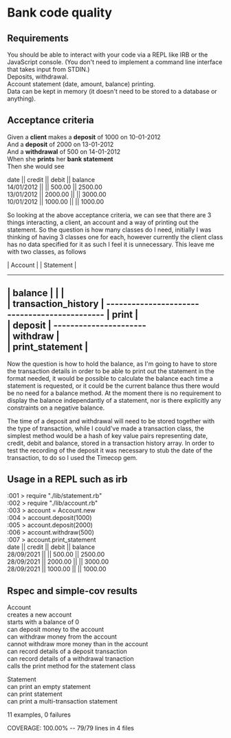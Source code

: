 # Bank code quality 

## Requirements

You should be able to interact with your code via a REPL like IRB or the JavaScript console. (You don't need to implement a command line interface that takes input from STDIN.)                                                                                                                                               
Deposits, withdrawal.                                                                                                                                             
Account statement (date, amount, balance) printing.                                                                                                               
Data can be kept in memory (it doesn't need to be stored to a database or anything).                                                                             

## Acceptance criteria

Given a **client** makes a **deposit** of 1000 on 10-01-2012                                                                                                     
And a **deposit** of 2000 on 13-01-2012                                                                                                                           
And a **withdrawal** of 500 on 14-01-2012                                                                                                                         
When she **prints** her **bank statement**                                                                                                                       
Then she would see                                                                                                                                               

date       || credit  || debit  || balance                                                                                                                     	
14/01/2012 ||  || 500.00 || 2500.00																						                                                                                   
13/01/2012 || 2000.00 ||  || 3000.00																						                                                                                 
10/01/2012 || 1000.00 ||  || 1000.00																						                                                                                 

So looking at the above acceptance criteria, we can see that there are 3 things interacting, a client, an account and a way of printing out the statement. So the question is how many classes do I need, initially I was thinking of having 3 classes one for each, however currently the client class has no data specified for it as such I feel it is unnecessary. This leave me with two classes, as follows

|     Account         |                       |    Statement       |                                                                                             
-----------------------                       ----------------------                                                                                             
|  balance            |                       |                    |                                                                                             
| transaction_history |                       ----------------------                                                                                             
-----------------------                       |  print             |                                                                                             
| deposit             |                       ----------------------                                                                                             
| withdraw            |					                                                                                                                                 
| print_statement     |                                                                                                                                           
-----------------------                                                                                                                                           

Now the question is how to hold the balance, as I'm going to have to store the transaction details in order to be able to print out the statement in the format needed, it would be possible to calculate the balance each time a statement is requested, or it could be the current balance thus there would be no need for a balance method. At the moment there is no requirement to display the balance independantly of a statement, nor is there explicitly any constraints on a negative balance. 

The time of a deposit and withdrawal will need to be stored together with the type of transaction, while I could've made a transaction class, the simplest method would be a hash of key value pairs representing date, credit, debit and balance, stored in a transaction history array.  In order to test the recording of the deposit it was necessary to stub the date of the transaction, to do so I used the Timecop gem. 

## Usage in a REPL such as irb                                                                                                                                   
:001 > require "./lib/statement.rb"                                                                                                                               
:002 > require "./lib/account.rb"                                                                                                                                 
:003 > account = Account.new                                                                                                                                     
:004 > account.deposit(1000)                                                                                                                                     
:005 > account.deposit(2000)                                                                                                                                     
:006 > account.withdraw(500)                                                                                                                                     
:007 > account.print_statement                                                                                                                                   
date       || credit  || debit  || balance                                                                                                                       
28/09/2021 ||  || 500.00 || 2500.00                                                                                                                               
28/09/2021 || 2000.00 ||  || 3000.00                                                                                                                             
28/09/2021 || 1000.00 ||  || 1000.00                                                                                                                             

## Rspec and simple-cov results                                                                                                                                   

Account                                                                                                                                                          
  creates a new account                                                                                                                                           
  starts with a balance of 0                                                                                                                                     
  can deposit money to the account                                                                                                                               
  can withdraw money from the account                                                                                                                             
  cannot withdraw more money than in the account                                                                                                                 
  can record details of a deposit transaction                                                                                                                     
  can record details of a withdrawal tranaction                                                                                                                   
  calls the print method for the statement class                                                                                                                

Statement                                                                                                                                                         
  can print an empty statement                                                                                                                                   
  can print statement                                                                                                                                             
  can print a multi-transaction statement                                                                                                                         

11 examples, 0 failures                                                                                                                                           

COVERAGE: 100.00% -- 79/79 lines in 4 files                                                                                                                       
